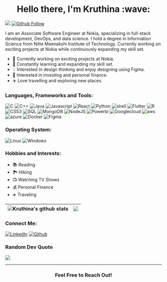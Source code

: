 <h1 align="center"> Hello there, I'm Kruthina :wave:	</h1>

![](https://komarev.com/ghpvc/?username=Kruthina)
[![Github Follow](https://img.shields.io/github/followers/Kruthina?label=Follow%20Me&style=social)](https://github.com/Kruthina)


I am an Associate Software Engineer at Nokia, specializing in full-stack development, DevOps, and data science. I hold a degree in Information Science from Nitte Meenakshi Institute of Technology. Currently working on exciting projects at Nokia while continuously expanding my skill set. 

- 🔭 Currently working on exciting projects at Nokia.
- 🌱 Constantly learning and expanding my skill set.
- 💡 Interested in design thinking and enjoy designing using Figma.
- 💼 Interested in investing and personal finance.
- ✈️  Love travelling and exploring new places.

### Languages, Frameworks and Tools:

![C](https://img.shields.io/badge/C-00599C?style=for-the-badge&logo=c&logoColor=white) ![C++](https://img.shields.io/badge/C%2B%2B-00599C?style=for-the-badge&logo=c%2B%2B&logoColor=white) ![Java](https://img.shields.io/badge/Java-ED8B00?style=for-the-badge&logo=java&logoColor=white) ![Javascript](https://img.shields.io/badge/JavaScript-F7DF1E?style=for-the-badge&logo=javascript&logoColor=black) ![React](https://img.shields.io/badge/React-20232A?style=for-the-badge&logo=react&logoColor=61DAFB) ![Python](https://img.shields.io/badge/Python-14354C?style=for-the-badge&logo=python&logoColor=white) ![shell](https://img.shields.io/badge/Shell_Script-121011?style=for-the-badge&logo=gnu-bash&logoColor=white) ![Flutter](https://img.shields.io/badge/Flutter-02569B?style=for-the-badge&logo=flutter&logoColor=white) ![R](https://img.shields.io/badge/R-276DC3?style=for-the-badge&logo=r&logoColor=white) ![CSS3](https://img.shields.io/badge/css3-%231572B6.svg?style=for-the-badge&logo=css3&logoColor=white)
![SQL](https://img.shields.io/badge/MySQL-005C84?style=for-the-badge&logo=mysql&logoColor=white) ![MongoDB](https://img.shields.io/badge/MongoDB-4EA94B?style=for-the-badge&logo=mongodb&logoColor=white) ![NodeJS](https://img.shields.io/badge/node.js-6DA55F?style=for-the-badge&logo=node.js&logoColor=white) 
![Powerbi](https://img.shields.io/badge/power_bi-F2C811?style=for-the-badge&logo=powerbi&logoColor=black)
![Googlecloud](https://img.shields.io/badge/Google_Cloud-4285F4?style=for-the-badge&logo=google-cloud&logoColor=white) ![aws](https://img.shields.io/badge/Amazon_AWS-FF9900?style=for-the-badge&logo=amazonaws&logoColor=white) ![azure](https://img.shields.io/badge/microsoft%20azure-0089D6?style=for-the-badge&logo=microsoft-azure&logoColor=white) ![Docker](https://img.shields.io/badge/docker-%230db7ed.svg?style=for-the-badge&logo=docker&logoColor=white)
![Figma](https://img.shields.io/badge/Figma-F24E1E?style=for-the-badge&logo=figma&logoColor=white)


### Operating System:

![Linux](https://img.shields.io/badge/Linux-FCC624?style=for-the-badge&logo=linux&logoColor=black
)
![Windows](https://img.shields.io/badge/Windows-0078D6?style=for-the-badge&logo=windows&logoColor=white)


### Hobbies and Interests:

- 📚 Reading
- 🏞️ Hiking
- 📺 Watching TV Shows
- 💰 Personal Finance
- ✈️ Traveling

| <img align="center" src="https://github-readme-stats.vercel.app/api?username=Kruthina&show_icons=true&include_all_commits=true&theme=buefy&hide_border=true" alt="Kruthina's github stats" /> | <img align="center" src="https://github-readme-stats.vercel.app/api/top-langs/?username=Kruthina&layout=compact&theme=buefy&hide_border=true" /> |
| ------------- | ------------- |


### Connect Me:

[![LinkedIn](https://img.shields.io/badge/LinkedIn-0077B5?style=for-the-badge&logo=linkedin&logoColor=white)](https://www.linkedin.com/in/kruthina-u-5515a6239/) [![Github](https://img.shields.io/badge/GitHub-100000?style=for-the-badge&logo=github&logoColor=white)](https://github.com/Kruthina) 


### Random Dev Quote
![](https://quotes-github-readme.vercel.app/api?type=horizontal&theme=vue)

---
<div align="center">

### Feel Free to Reach Out!

</div>




